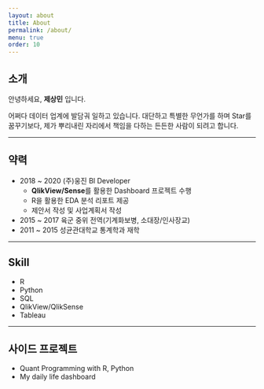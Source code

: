 ```yaml
---
layout: about
title: About
permalink: /about/
menu: true
order: 10
---
```


## 소개

안녕하세요, **제상민** 입니다.

어쩌다 데이터 업계에 발담궈 일하고 있습니다. 대단하고 특별한 무언가를 하며 Star를 꿈꾸기보다, 제가 뿌리내린 자리에서 책임을 다하는 든든한 사람이 되려고 합니다.


- - -

## 약력

- 2018 ~ 2020 (주)웅진 BI Developer
  - **QlikView/Sense**를 활용한 Dashboard 프로젝트 수행
  - R을 활용한 EDA 분석 리포트 제공
  - 제안서 작성 및 사업계획서 작성      
- 2015 ~ 2017 육군 중위 전역(기계화보병, 소대장/인사장교)
- 2011 ~ 2015 성균관대학교 통계학과 재학
---

## Skill

- R
- Python
- SQL
- QlikView/QlikSense
- Tableau

---

## 사이드 프로젝트

- Quant Programming with R, Python
- My daily life dashboard
